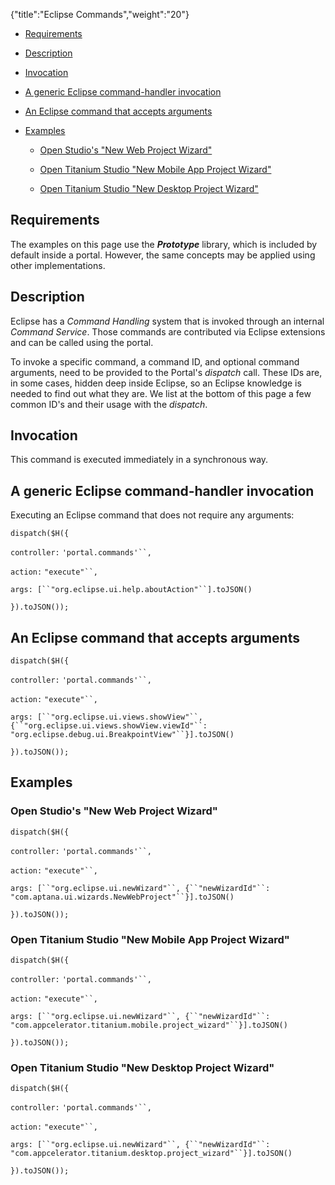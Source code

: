 {"title":"Eclipse Commands","weight":"20"}

* [Requirements](#requirements)

* [Description](#description)

* [Invocation](#invocation)

* [A generic Eclipse command-handler invocation](#a-generic-eclipse-command-handler-invocation)

* [An Eclipse command that accepts arguments](#an-eclipse-command-that-accepts-arguments)

* [Examples](#examples)

    * [Open Studio's "New Web Project Wizard"](#open-studio's-"new-web-project-wizard")

    * [Open Titanium Studio "New Mobile App Project Wizard"](#open-titanium-studio-"new-mobile-app-project-wizard")

    * [Open Titanium Studio "New Desktop Project Wizard"](#open-titanium-studio-"new-desktop-project-wizard")

## Requirements

The examples on this page use the _**Prototype**_ library, which is included by default inside a portal. However, the same concepts may be applied using other implementations.

## Description

Eclipse has a _Command Handling_ system that is invoked through an internal _Command Service_. Those commands are contributed via Eclipse extensions and can be called using the portal.

To invoke a specific command, a command ID, and optional command arguments, need to be provided to the Portal's _dispatch_ call. These IDs are, in some cases, hidden deep inside Eclipse, so an Eclipse knowledge is needed to find out what they are. We list at the bottom of this page a few common ID's and their usage with the _dispatch_.

## Invocation

This command is executed immediately in a synchronous way.

## A generic Eclipse command-handler invocation

Executing an Eclipse command that does not require any arguments:

`dispatch($H({`

`controller:` `'portal.commands'``,`

`action:` `"execute"``,`

`args: [``"org.eclipse.ui.help.aboutAction"``].toJSON()`

`}).toJSON());`

## An Eclipse command that accepts arguments

`dispatch($H({`

`controller:` `'portal.commands'``,`

`action:` `"execute"``,`

`args: [``"org.eclipse.ui.views.showView"``, {``"org.eclipse.ui.views.showView.viewId"``:` `"org.eclipse.debug.ui.BreakpointView"``}].toJSON()`

`}).toJSON());`

## Examples

### Open Studio's "New Web Project Wizard"

`dispatch($H({`

`controller:` `'portal.commands'``,`

`action:` `"execute"``,`

`args: [``"org.eclipse.ui.newWizard"``, {``"newWizardId"``:` `"com.aptana.ui.wizards.NewWebProject"``}].toJSON()`

`}).toJSON());`

### Open Titanium Studio "New Mobile App Project Wizard"

`dispatch($H({`

`controller:` `'portal.commands'``,`

`action:` `"execute"``,`

`args: [``"org.eclipse.ui.newWizard"``, {``"newWizardId"``:` `"com.appcelerator.titanium.mobile.project_wizard"``}].toJSON()`

`}).toJSON());`

### Open Titanium Studio "New Desktop Project Wizard"

`dispatch($H({`

`controller:` `'portal.commands'``,`

`action:` `"execute"``,`

`args: [``"org.eclipse.ui.newWizard"``, {``"newWizardId"``:` `"com.appcelerator.titanium.desktop.project_wizard"``}].toJSON()`

`}).toJSON());`
